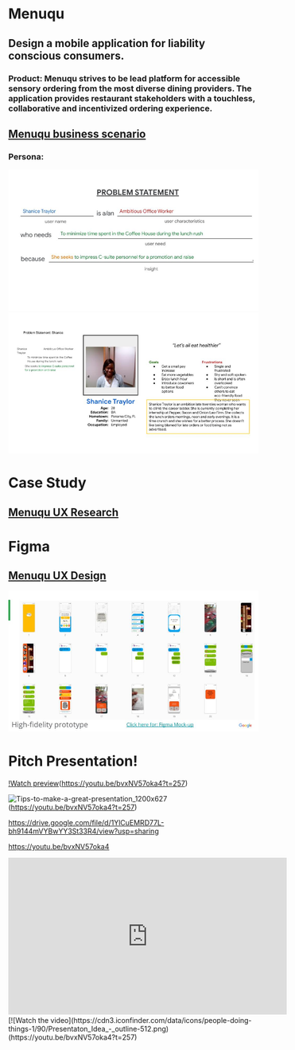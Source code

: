 # Menuqu

## Design a mobile application for liability conscious consumers. 

### Product: Menuqu strives to be lead platform for accessible sensory ordering from the most diverse dining providers. The application provides restaurant stakeholders with a touchless, collaborative and incentivized ordering experience.

## [Menuqu business scenario](https://docs.google.com/document/d/13jNWOHsXKtuwfdZQyX_y4RXMnfrsfj6BTEyxEFbluJM/edit?usp=sharing)

### Persona:  

![screenshot](https://github.com/steven-barkley/App-Menuqu-2022/blob/master/images/Problem_Statement_Menuqu.jpg)
![screenshot](https://github.com/steven-barkley/App-Menuqu-2022/blob/master/images/User_Persona_Menuqu.jpg)

# Case Study 
## [Menuqu UX Research](https://docs.google.com/presentation/d/19jKW-446Ui4DQ3Vojbv2i300fHwIukrkpF14Rw9bAAs/edit?usp=sharing)

# Figma 
## [Menuqu UX Design](https://www.figma.com/proto/8CeLZALMAmzfl5Tb57lcID/Home-Panel?page-id=29%3A2&node-id=31%3A96&viewport=332%2C48%2C0.5&scaling=scale-down&starting-point-node-id=31%3A94)
![screenshot](https://github.com/steven-barkley/App-Menuqu-2022/blob/master/images/Portfolio%20Project%20Menuqu%20-%20Mock%20ups.jpg)

# Pitch Presentation!

[!Watch preview](https://github.com/steven-barkley/App-Menuqu-2022/blob/master/images/Menuqu_preview_image.PNG)(https://youtu.be/bvxNV57oka4?t=257)

![Tips-to-make-a-great-presentation_1200x627](https://youtu.be/bvxNV57oka4?t=257)(https://youtu.be/bvxNV57oka4?t=257)


https://drive.google.com/file/d/1YlCuEMRD77L-bh9144mVYBwYY3St33R4/view?usp=sharing

https://youtu.be/bvxNV57oka4

<iframe width="560" height="315" src="https://www.youtube.com/embed/bvxNV57oka4" title="YouTube video player" frameborder="0" allow="accelerometer; autoplay; clipboard-write; encrypted-media; gyroscope; picture-in-picture" allowfullscreen></iframe>
[![Watch the video](https://cdn3.iconfinder.com/data/icons/people-doing-things-1/90/Presentaton_Idea_-_outline-512.png)(https://youtu.be/bvxNV57oka4?t=257)
